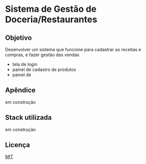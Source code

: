 # Sistema de Gestão de Doceria/Restaurantes

## Objetivo

Desenvolver um sistema que funcione para cadastrar as receitas e compras, e fazer gestão das vendas

 - tela de login
 - painel de cadastro de produtos
 - painel de 


## Apêndice

em construção

## Stack utilizada

em construção

## Licença

[MIT](https://choosealicense.com/licenses/mit/)


